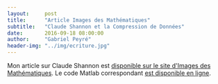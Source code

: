 ```yaml
---
layout:     post
title:      "Article Images des Mathématiques"
subtitle:   "Claude Shannon et la Compression de Données"
date:       2016-09-18 08:00:00
author:     "Gabriel Peyré"
header-img: "../img/ecriture.jpg"
---
```


Mon article sur Claude Shannon est [disponible sur le site d'Images des Mathématiques](http://images.math.cnrs.fr/Claude-Shannon-et-la-compression-des-donnees.html?var_mode=calcul). Le code Matlab correspondant [est disponible en ligne](https://github.com/gpeyre/2016-shannon-theory).
